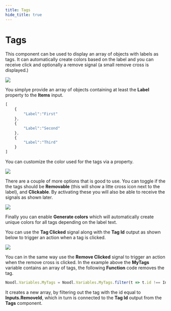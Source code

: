 ```yaml
---
title: Tags
hide_title: true
---
```


# Tags

This component can be used to display an array of objects with labels as tags. It can automatically create colors based on the label and you can receive click and optionally a remove signal (a small remove cross is displayed.)

<div className="ndl-image-with-background l">

![](/library/prefabs/tags/tags.png)

</div>

You simplye provide an array of objects containing at least the **Label** property to the **Items** input.

```javascript
[
    {
        "Label":"First"
    },
    {
        "Label":"Second"
    },  
    {
        "Label":"Third"
    }
]
```

You can customize the color used for the tags via a property.

<div className="ndl-image-with-background l">

![](/library/prefabs/tags/tags-props-1.png)

</div>

There are a couple of more options that is good to use. You can toggle if the the tags should be **Removable** (this will show a litte cross icon next to the label), and **Clickable**. By activating these you will also be able to receive the signals as shown later.

<div className="ndl-image-with-background l">

![](/library/prefabs/tags/tags-props-2.png)

</div>

Finally you can enable **Generate colors** which will automatically create unique colors for all tags depending on the label text.

You can use the **Tag Clicked** signal along with the **Tag Id** output as shown below to trigger an action when a tag is clicked.

<div className="ndl-image-with-background xl">

![](/library/prefabs/tags/tags-nodes-1.png)

</div>

You can in the same way use the **Remove Clicked** signal to trigger an action when the remove cross is clicked. In the example above the **MyTags** variable contains an array of tags, the following **Function** code removes the tag.

```javascript
Noodl.Variables.MyTags = Noodl.Variables.MyTags.filter(t => t.id !== Inputs.RemoveId)
```

It creates a new array, by filtering out the tag with the id equal to **Inputs.RemoveId**, which in turn is connected to the **Tag Id** output from the **Tags** component.